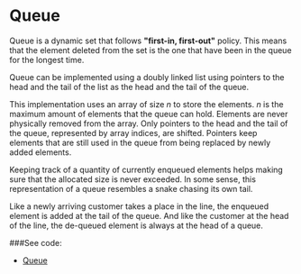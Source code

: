 # Queue

Queue is a dynamic set that follows **"first-in, first-out"** policy. This means that the
 element deleted from the set is the one that have been in the queue for the longest time.

Queue can be implemented using a doubly linked list using pointers to the head and the 
 tail of the list as the head and the tail of the queue.

This implementation uses an array of size *n* to store the elements. *n* is the maximum
 amount of elements that the queue can hold. Elements are never physically removed from 
 the array. Only pointers to the head and the tail of the queue, represented by array 
 indices, are shifted. Pointers keep elements that are still used in the queue from being
 replaced by newly added elements.

Keeping track of a quantity of currently enqueued elements helps making sure that the 
 allocated size is never exceeded. In some sense, this representation of a queue resembles
 a snake chasing its own tail.

Like a newly arriving customer takes a place in the line, the enqueued element is added 
 at the tail of the queue. And like the customer at the head of the line, the de-queued
 element is always at the head of a queue.

###See code: 
- [Queue](/basic_data_structures/fifo/__init__.py)